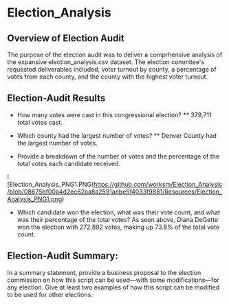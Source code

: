 # Election_Analysis
## Overview of Election Audit
  The purpose of the election audit was to deliver a comprhensive analysis of the expansive election_analysis.csv dataset. The election commitee's requested deliverables included, voter turnout by county, a percentage of votes from each county, and the county with the highest voter turnout. 

## Election-Audit Results

* How many votes were cast in this congressional election? 
** 379,711 total votes cast. 

* Which county had the largest number of votes? 
** Denver County had the largest number of votes.

* Provide a breakdown of the number of votes and the percentage of the total votes each candidate received.

![Election_Analysis_PNG1.PNG(https://github.com/worksm/Election_Analysis/blob/08675bf00a4d2ec62aa8a2591aebe5f4033f9881/Resources/Election_Analysis_PNG1.png)

* Which candidate won the election, what was their vote count, and what was their percentage of the total votes?
As seen above, Diana DeGette won the election with 272,892 votes, making up 73.8% of the total vote count. 

## Election-Audit Summary: 
In a summary statement, provide a business proposal to the election commission on how this script can be used—with some modifications—for any election. Give at least two examples of how this script can be modified to be used for other elections.

